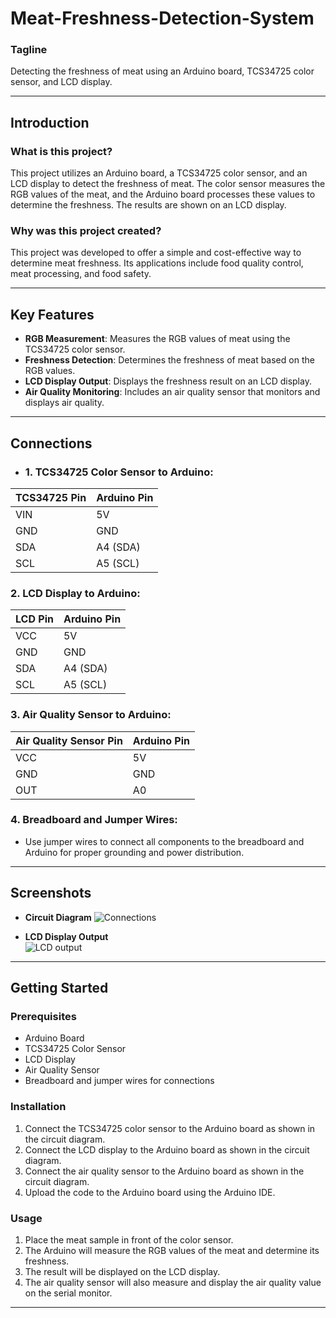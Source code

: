 # Meat-Freshness-Detection-System

### Tagline
Detecting the freshness of meat using an Arduino board, TCS34725 color sensor, and LCD display.

---

## Introduction

### What is this project?
This project utilizes an Arduino board, a TCS34725 color sensor, and an LCD display to detect the freshness of meat. The color sensor measures the RGB values of the meat, and the Arduino board processes these values to determine the freshness. The results are shown on an LCD display.

### Why was this project created?
This project was developed to offer a simple and cost-effective way to determine meat freshness. Its applications include food quality control, meat processing, and food safety.

---

## Key Features
- **RGB Measurement**: Measures the RGB values of meat using the TCS34725 color sensor.
- **Freshness Detection**: Determines the freshness of meat based on the RGB values.
- **LCD Display Output**: Displays the freshness result on an LCD display.
- **Air Quality Monitoring**: Includes an air quality sensor that monitors and displays air quality.

---
## Connections
- ### 1. TCS34725 Color Sensor to Arduino:
| **TCS34725 Pin** | **Arduino Pin** |
|------------------|-----------------|
| VIN              | 5V              |
| GND              | GND             |
| SDA              | A4 (SDA)        |
| SCL              | A5 (SCL)        |

### 2. LCD Display to Arduino:
| **LCD Pin** | **Arduino Pin** |
|-------------|-----------------|
| VCC         | 5V              |
| GND         | GND             |
| SDA         | A4 (SDA)        |
| SCL         | A5 (SCL)        |

### 3. Air Quality Sensor to Arduino:
| **Air Quality Sensor Pin** | **Arduino Pin** |
|----------------------------|-----------------|
| VCC                        | 5V              |
| GND                        | GND             |
| OUT                        | A0              |

### 4. Breadboard and Jumper Wires:
- Use jumper wires to connect all components to the breadboard and Arduino for proper grounding and power distribution.


---

## Screenshots
- **Circuit Diagram**
  ![Connections](https://github.com/user-attachments/assets/110b1fe1-d726-48c6-9d17-534d644ebe10)

  
- **LCD Display Output**  
  ![LCD output](https://github.com/user-attachments/assets/2362888e-f8fa-400d-98ec-a9ddf653ce19)


  

---

## Getting Started

### Prerequisites
- Arduino Board
- TCS34725 Color Sensor
- LCD Display
- Air Quality Sensor
- Breadboard and jumper wires for connections

### Installation

1. Connect the TCS34725 color sensor to the Arduino board as shown in the circuit diagram.
2. Connect the LCD display to the Arduino board as shown in the circuit diagram.
3. Connect the air quality sensor to the Arduino board as shown in the circuit diagram.
4. Upload the code to the Arduino board using the Arduino IDE.

### Usage
1. Place the meat sample in front of the color sensor.
2. The Arduino will measure the RGB values of the meat and determine its freshness.
3. The result will be displayed on the LCD display.
4. The air quality sensor will also measure and display the air quality value on the serial monitor.

---
